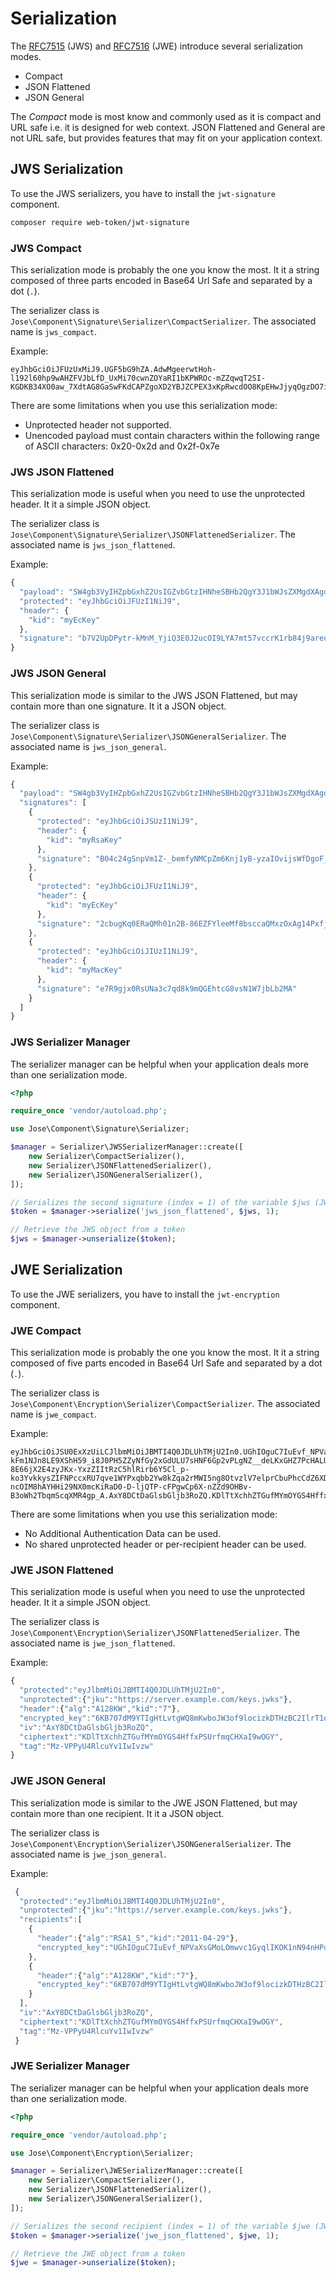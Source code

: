 # Serialization

The [RFC7515](https://tools.ietf.org/html/rfc7515) (JWS) and [RFC7516](https://tools.ietf.org/html/rfc7516) (JWE) introduce several serialization modes.

* Compact
* JSON Flattened
* JSON General

The _Compact_ mode is most know and commonly used as it is compact and URL safe i.e. it is designed for web context. JSON Flattened and General are not URL safe, but provides features that may fit on your application context.

## JWS Serialization

To use the JWS serializers, you have to install the `jwt-signature` component.

```bash
composer require web-token/jwt-signature
```

### JWS Compact

This serialization mode is probably the one you know the most. It it a string composed of three parts encoded in Base64 Url Safe and separated by a dot (`.`).

The serializer class is `Jose\Component\Signature\Serializer\CompactSerializer`. The associated name is `jws_compact`.

Example:

```
eyJhbGciOiJFUzUxMiJ9.UGF5bG9hZA.AdwMgeerwtHoh-l192l60hp9wAHZFVJbLfD_UxMi70cwnZOYaRI1bKPWROc-mZZqwqT2SI-KGDKB34XO0aw_7XdtAG8GaSwFKdCAPZgoXD2YBJZCPEX3xKpRwcdOO8KpEHwJjyqOgzDO7iKvU8vcnwNrmxYbSW9ERBXukOXolLzeO_Jn
```

There are some limitations when you use this serialization mode:

* Unprotected header not supported.
* Unencoded payload must contain characters within the following range of ASCII characters: 0x20-0x2d and 0x2f-0x7e

### JWS JSON Flattened

This serialization mode is useful when you need to use the unprotected header. It it a simple JSON object.

The serializer class is `Jose\Component\Signature\Serializer\JSONFlattenedSerializer`. The associated name is `jws_json_flattened`.

Example:

```javascript
{
  "payload": "SW4gb3VyIHZpbGxhZ2UsIGZvbGtzIHNheSBHb2QgY3J1bWJsZXMgdXAgdGhlIG9sZCBtb29uIGludG8gc3RhcnMu",
  "protected": "eyJhbGciOiJFUzI1NiJ9",
  "header": {
    "kid": "myEcKey"
  },
  "signature": "b7V2UpDPytr-kMnM_YjiQ3E0J2ucOI9LYA7mt57vccrK1rb84j9areqgQcJwOA00aWGoz4hf6sMTBfobdcJEGg"
}
```

### JWS JSON General

This serialization mode is similar to the JWS JSON Flattened, but may contain more than one signature. It it a JSON object.

The serializer class is `Jose\Component\Signature\Serializer\JSONGeneralSerializer`. The associated name is `jws_json_general`.

Example:

```javascript
{
  "payload": "SW4gb3VyIHZpbGxhZ2UsIGZvbGtzIHNheSBHb2QgY3J1bWJsZXMgdXAgdGhlIG9sZCBtb29uIGludG8gc3RhcnMu",
  "signatures": [
    {
      "protected": "eyJhbGciOiJSUzI1NiJ9",
      "header": {
        "kid": "myRsaKey"
      },
      "signature": "B04c24gSnpVm1Z-_bemfyNMCpZm6Knj1yB-yzaIOvijsWfDgoF_mSJccTIbzapNgwJudnobr5iDOfZWiRR9iqCyDJLe5M1S40vFF7MFEI3JecYRgrRc6n1lTkYLMRyVq48BwbQlmKgPqmK9drun3agklsr0FmgNx65pfmcnlYdXsgwxf8WbgppefrlrMImp-98-dNtBcUL8ce1aOjbcyVFjGMCzpm3JerQqIzWQvEwBstnMEQle73KHcyx_nsTmlzY70CaydbRTsciOATL7WfiMwuX1q9Y2NIpTg3CbOTWKdwjh7iyfiAKQxNBaF2mApnqj9hjpf8GwR-CfxAzJtPg"
    },
    {
      "protected": "eyJhbGciOiJFUzI1NiJ9",
      "header": {
        "kid": "myEcKey"
      },
      "signature": "2cbugKq0ERaQMh01n2B-86EZFYleeMf8bsccaQMxzOxAg14PxfjR3IImvodTJYqkmfBJYW203etz2-7ZtJUOGw"
    },
    {
      "protected": "eyJhbGciOiJIUzI1NiJ9",
      "header": {
        "kid": "myMacKey"
      },
      "signature": "e7R9gjx0RsUNa3c7qd8k9mQGEhtcG8vsN1W7jbLb2MA"
    }
  ]
}
```

### JWS Serializer Manager

The serializer manager can be helpful when your application deals more than one serialization mode.

```php
<?php

require_once 'vendor/autoload.php';

use Jose\Component\Signature\Serializer;

$manager = Serializer\JWSSerializerManager::create([
    new Serializer\CompactSerializer(),
    new Serializer\JSONFlattenedSerializer(),
    new Serializer\JSONGeneralSerializer(),
]);

// Serializes the second signature (index = 1) of the variable $jws (JWS object) into JSON Flattened serialization mode.
$token = $manager->serialize('jws_json_flattened', $jws, 1);

// Retrieve the JWS object from a token
$jws = $manager->unserialize($token);
```

## JWE Serialization

To use the JWE serializers, you have to install the `jwt-encryption` component.

### JWE Compact

This serialization mode is probably the one you know the most. It it a string composed of five parts encoded in Base64 Url Safe and separated by a dot (`.`).

The serializer class is `Jose\Component\Encryption\Serializer\CompactSerializer`. The associated name is `jwe_compact`.

Example:

```
eyJhbGciOiJSU0ExXzUiLCJlbmMiOiJBMTI4Q0JDLUhTMjU2In0.UGhIOguC7IuEvf_NPVaXsGMoLOmwvc1GyqlIKOK1nN94nHPoltGRhWhw7Zx0-kFm1NJn8LE9XShH59_i8J0PH5ZZyNfGy2xGdULU7sHNF6Gp2vPLgNZ__deLKxGHZ7PcHALUzoOegEI-8E66jX2E4zyJKx-YxzZIItRzC5hlRirb6Y5Cl_p-ko3YvkkysZIFNPccxRU7qve1WYPxqbb2Yw8kZqa2rMWI5ng8OtvzlV7elprCbuPhcCdZ6XDP0_F8rkXds2vE4X-ncOIM8hAYHHi29NX0mcKiRaD0-D-ljQTP-cFPgwCp6X-nZZd9OHBv-B3oWh2TbqmScqXMR4gp_A.AxY8DCtDaGlsbGljb3RoZQ.KDlTtXchhZTGufMYmOYGS4HffxPSUrfmqCHXaI9wOGY.9hH0vgRfYgPnAHOd8stkvw
```

There are some limitations when you use this serialization mode:

* No Additional Authentication Data can be used.
* No shared unprotected header or per-recipient header can be used.

### JWE JSON Flattened

This serialization mode is useful when you need to use the unprotected header. It it a simple JSON object.

The serializer class is `Jose\Component\Encryption\Serializer\JSONFlattenedSerializer`. The associated name is `jwe_json_flattened`.

Example:

```javascript
{
  "protected":"eyJlbmMiOiJBMTI4Q0JDLUhTMjU2In0",
  "unprotected":{"jku":"https://server.example.com/keys.jwks"},
  "header":{"alg":"A128KW","kid":"7"},
  "encrypted_key":"6KB707dM9YTIgHtLvtgWQ8mKwboJW3of9locizkDTHzBC2IlrT1oOQ",
  "iv":"AxY8DCtDaGlsbGljb3RoZQ",
  "ciphertext":"KDlTtXchhZTGufMYmOYGS4HffxPSUrfmqCHXaI9wOGY",
  "tag":"Mz-VPPyU4RlcuYv1IwIvzw"
}
```

### JWE JSON General

This serialization mode is similar to the JWE JSON Flattened, but may contain more than one recipient. It it a JSON object.

The serializer class is `Jose\Component\Encryption\Serializer\JSONGeneralSerializer`. The associated name is `jwe_json_general`.

Example:

```javascript
 {
  "protected":"eyJlbmMiOiJBMTI4Q0JDLUhTMjU2In0",
  "unprotected":{"jku":"https://server.example.com/keys.jwks"},
  "recipients":[
    {
      "header":{"alg":"RSA1_5","kid":"2011-04-29"},
      "encrypted_key":"UGhIOguC7IuEvf_NPVaXsGMoLOmwvc1GyqlIKOK1nN94nHPoltGRhWhw7Zx0-kFm1NJn8LE9XShH59_i8J0PH5ZZyNfGy2xGdULU7sHNF6Gp2vPLgNZ__deLKxGHZ7PcHALUzoOegEI-8E66jX2E4zyJKx-YxzZIItRzC5hlRirb6Y5Cl_p-ko3YvkkysZIFNPccxRU7qve1WYPxqbb2Yw8kZqa2rMWI5ng8OtvzlV7elprCbuPhcCdZ6XDP0_F8rkXds2vE4X-ncOIM8hAYHHi29NX0mcKiRaD0-D-ljQTP-cFPgwCp6X-nZZd9OHBv-B3oWh2TbqmScqXMR4gp_A"
    },
    {
      "header":{"alg":"A128KW","kid":"7"},
      "encrypted_key":"6KB707dM9YTIgHtLvtgWQ8mKwboJW3of9locizkDTHzBC2IlrT1oOQ"
    }
  ],
  "iv":"AxY8DCtDaGlsbGljb3RoZQ",
  "ciphertext":"KDlTtXchhZTGufMYmOYGS4HffxPSUrfmqCHXaI9wOGY",
  "tag":"Mz-VPPyU4RlcuYv1IwIvzw"
 }
```

### JWE Serializer Manager

The serializer manager can be helpful when your application deals more than one serialization mode.

```php
<?php

require_once 'vendor/autoload.php';

use Jose\Component\Encryption\Serializer;

$manager = Serializer\JWESerializerManager::create([
    new Serializer\CompactSerializer(),
    new Serializer\JSONFlattenedSerializer(),
    new Serializer\JSONGeneralSerializer(),
]);

// Serializes the second recipient (index = 1) of the variable $jwe (JWE object) into JSON Flattened serialization mode.
$token = $manager->serialize('jwe_json_flattened', $jwe, 1);

// Retrieve the JWE object from a token
$jwe = $manager->unserialize($token);
```
